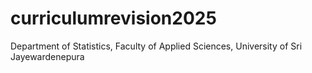 # curriculumrevision2025
Department of Statistics, Faculty of Applied Sciences, University of Sri Jayewardenepura
